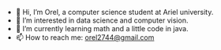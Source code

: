 - 👋 Hi, I’m Orel, a computer science student at Ariel university.
- 👀 I’m interested in data science and computer vision.
- 🌱 I’m currently learning math and a little code in java.
- 📫 How to reach me: orel2744@gmail.com

<!---
orel2134/orel2134 is a ✨ special ✨ repository because its `README.md` (this file) appears on your GitHub profile.
You can click the Preview link to take a look at your changes.
--->
